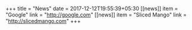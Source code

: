 +++
title =  "News"
date = 2017-12-12T19:55:39+05:30
[[news]]
    item = "Google"
    link = "http://google.com"
[[news]]
    item = "Sliced Mango"
    link = "http://slicedmango.com"
+++
